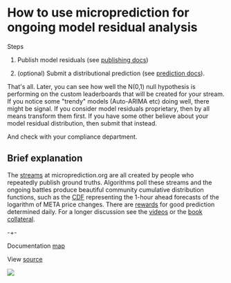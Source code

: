 
# How to use microprediction for ongoing model residual analysis
Steps
   
   1. Publish model residuals (see [publishing docs](https://microprediction.github.io/microprediction/publish.html))

   2. (optional) Submit a distributional prediction (see [prediction docs](https://microprediction.github.io/microprediction/predict.html)). 

That's all. Later, you can see how well the N(0,1) null hypothesis is performing on the custom leaderboards that will be created for your stream. If you notice some "trendy" models (Auto-ARIMA etc) doing well, there might be signal. If you consider model residuals proprietary, then by all means transform them first. If you have some other believe about your model residual distribution, then submit that instead. 

And check with your compliance department. 


## Brief explanation

The [streams](https://www.microprediction.org/browse_streams.html) at
microprediction.org are all created by people who repeatedly publish ground truths. Algorithms
poll these streams and the ongoing battles produce 
beautiful community cumulative distribution functions, such as the [CDF](https://www.microprediction.org/stream_dashboard.html?stream=faang_1&horizon=3555) representing the 1-hour ahead
forecasts of the logarithm of META price changes. There are [rewards](https://www.microprediction.com/competitions/daily) for good prediction determined daily. For a longer discussion see the [videos](https://github.com/microprediction/microprediction/blob/master/docs/videos.md) or the 
[book collateral](https://microprediction.github.io/building_an_open_ai_network/).  

-+- 

Documentation [map](https://microprediction.github.io/microprediction/map.html) 

View [source](https://github.com/microprediction/microprediction/blob/master/docs/README.md)

![](https://github.com/microprediction/microprediction/blob/master/docs/assets/images/cotton_microprediction_3d_down.png)

